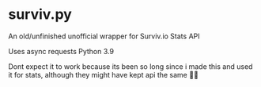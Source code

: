 # surviv.py
 
An old/unfinished unofficial wrapper for Surviv.io Stats API

Uses async requests
Python 3.9

Dont expect it to work because its been so long since i made this and used it for stats, although they might have kept api the same 🤷‍♂️
